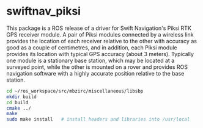 # swiftnav_piksi
This package is a ROS release of a driver for Swift Navigation's Piksi RTK GPS receiver module.
A pair of Piksi modules connected by a wireless link provides the location of each receiver
relative to the other with accuracy as good as a couple of centimetres, and in addition,
each Piksi module provides its location with typical GPS accuracy (about 3 meters).
Typically one module is a stationary base station, which may be located at a surveyed point,
while the other is mounted on a rover and provides ROS navigation software with a highly
accurate position relative to the base station.

```bash
cd ~/ros_workspace/src/mbzirc/miscellaneous/libsbp
mkdir build
cd build
cmake ../
make
sudo make install   # install headers and libraries into /usr/local
 ```
